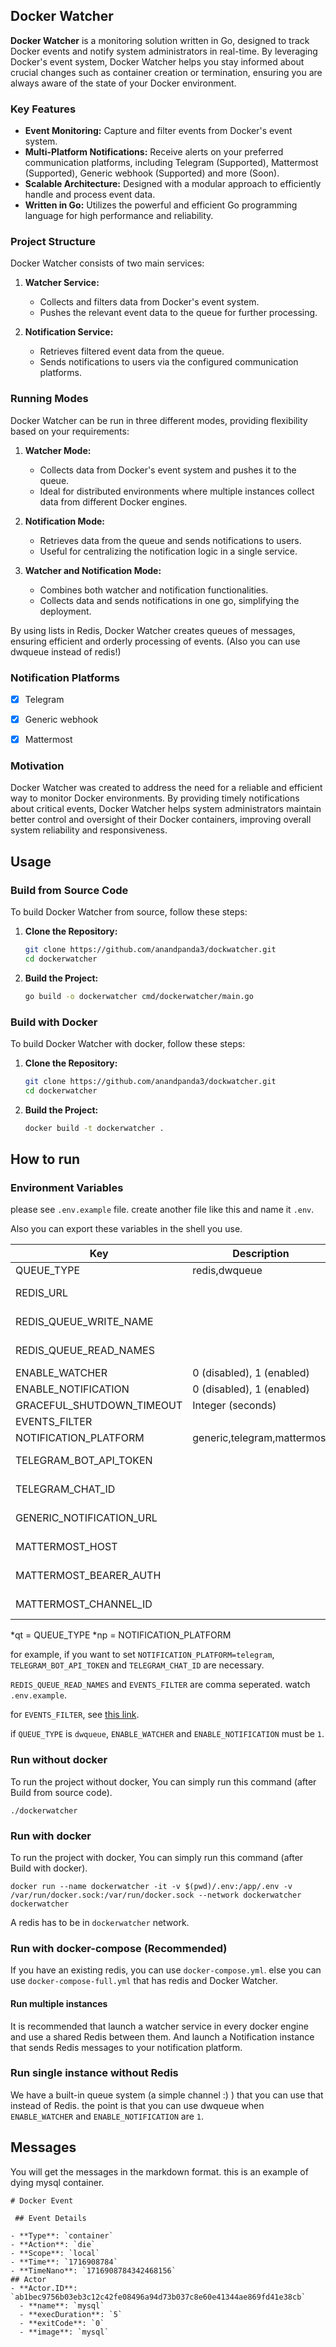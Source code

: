 ## Docker Watcher

**Docker Watcher** is a monitoring solution written in Go, designed to track Docker events and notify system administrators in real-time. By leveraging Docker's event system, Docker Watcher helps you stay informed about crucial changes such as container creation or termination, ensuring you are always aware of the state of your Docker environment.

### Key Features

- **Event Monitoring:** Capture and filter events from Docker's event system.
- **Multi-Platform Notifications:** Receive alerts on your preferred communication platforms, including Telegram (Supported), Mattermost (Supported), Generic webhook (Supported) and more (Soon).
- **Scalable Architecture:** Designed with a modular approach to efficiently handle and process event data.
- **Written in Go:** Utilizes the powerful and efficient Go programming language for high performance and reliability.

### Project Structure

Docker Watcher consists of two main services:

1. **Watcher Service:**
    - Collects and filters data from Docker's event system.
    - Pushes the relevant event data to the queue for further processing.
    
2. **Notification Service:**
    - Retrieves filtered event data from the queue.
    - Sends notifications to users via the configured communication platforms.

### Running Modes

Docker Watcher can be run in three different modes, providing flexibility based on your requirements:

1. **Watcher Mode:**
    - Collects data from Docker's event system and pushes it to the queue.
    - Ideal for distributed environments where multiple instances collect data from different Docker engines.

2. **Notification Mode:**
    - Retrieves data from the queue and sends notifications to users.
    - Useful for centralizing the notification logic in a single service.

3. **Watcher and Notification Mode:**
    - Combines both watcher and notification functionalities.
    - Collects data and sends notifications in one go, simplifying the deployment.

By using lists in Redis, Docker Watcher creates queues of messages, ensuring efficient and orderly processing of events. (Also you can use dwqueue instead of redis!)

### Notification Platforms

- [x] Telegram
- [x] Generic webhook
- [x] Mattermost


### Motivation

Docker Watcher was created to address the need for a reliable and efficient way to monitor Docker environments. By providing timely notifications about critical events, Docker Watcher helps system administrators maintain better control and oversight of their Docker containers, improving overall system reliability and responsiveness.

## Usage

### Build from Source Code

To build Docker Watcher from source, follow these steps:

1. **Clone the Repository:**
    ```sh
    git clone https://github.com/anandpanda3/dockwatcher.git
    cd dockerwatcher
    ```

2. **Build the Project:**
    ```sh
    go build -o dockerwatcher cmd/dockerwatcher/main.go
    ```

### Build with Docker

To build Docker Watcher with docker, follow these steps:

1. **Clone the Repository:**
    ```sh
    git clone https://github.com/anandpanda3/dockwatcher.git
    cd dockerwatcher
    ```

2. **Build the Project:**
    ```sh
    docker build -t dockerwatcher .
    ```

## How to run

### Environment Variables

please see `.env.example` file. create another file like this and name it `.env`.

Also you can export these variables in the shell you use.

| Key                      | Description               | Optional/Required |
|--------------------------|---------------------------|-------------------|
| QUEUE_TYPE               | redis,dwqueue             | Required                 |
| REDIS_URL                |                           | Required if qt=redis     |
| REDIS_QUEUE_WRITE_NAME   |                           | Required if qt=redis     |
| REDIS_QUEUE_READ_NAMES   |                           | Required if qt=redis     |
| ENABLE_WATCHER           | 0 (disabled), 1 (enabled) | Required                 |
| ENABLE_NOTIFICATION      | 0 (disabled), 1 (enabled) | Required                 |
| GRACEFUL_SHUTDOWN_TIMEOUT| Integer (seconds)         | Required                 |
| EVENTS_FILTER            |                           | Optional                 |
| NOTIFICATION_PLATFORM    |generic,telegram,mattermost| Required                 |
| TELEGRAM_BOT_API_TOKEN   |                           | Required if np=telegram  |
| TELEGRAM_CHAT_ID         |                           | Required if np=telegram  |
| GENERIC_NOTIFICATION_URL |                           | Required if np=generic   |
| MATTERMOST_HOST          |                           | Required if np=mattermost|
| MATTERMOST_BEARER_AUTH   |                           | Required if np=mattermost|
| MATTERMOST_CHANNEL_ID    |                           | Required if np=mattermost|

*qt = QUEUE_TYPE
*np = NOTIFICATION_PLATFORM

for example, if you want to set `NOTIFICATION_PLATFORM=telegram`, `TELEGRAM_BOT_API_TOKEN` and `TELEGRAM_CHAT_ID` are necessary.

`REDIS_QUEUE_READ_NAMES` and `EVENTS_FILTER` are comma seperated. watch `.env.example`.

for `EVENTS_FILTER`, see [this link](https://docs.docker.com/reference/cli/docker/system/events/#filter).

if `QUEUE_TYPE` is `dwqueue`, `ENABLE_WATCHER` and `ENABLE_NOTIFICATION` must be `1`.

### Run without docker

To run the project without docker, You can simply run this command (after Build from source code).

```
./dockerwatcher
```

### Run with docker

To run the project with docker, You can simply run this command (after Build with docker).

```
docker run --name dockerwatcher -it -v $(pwd)/.env:/app/.env -v /var/run/docker.sock:/var/run/docker.sock --network dockerwatcher dockerwatcher
```

A redis has to be in `dockerwatcher` network.

### Run with docker-compose (Recommended)

If you have an existing redis, you can use `docker-compose.yml`. else you can use `docker-compose-full.yml` that has redis and Docker Watcher.

#### Run multiple instances

It is recommended that launch a watcher service in every docker engine and use a shared Redis between them. And launch a Notification instance that sends Redis messages to your notification platform.

### Run single instance without Redis

We have a built-in queue system (a simple channel :) ) that you can use that instead of Redis. the point is that you can use dwqueue when `ENABLE_WATCHER` and `ENABLE_NOTIFICATION` are `1`.

## Messages
You will get the messages in the markdown format. this is an example of dying mysql container.
```
# Docker Event 

 ## Event Details 

- **Type**: `container`
- **Action**: `die`
- **Scope**: `local`
- **Time**: `1716908784`
- **TimeNano**: `1716908784342468156`
## Actor 
- **Actor.ID**: `ab1bec9756b03eb3c12c42fe08496a94d73b037c8e60e41344ae869fd41e38cb`
  - **name**: `mysql`
  - **execDuration**: `5`
  - **exitCode**: `0`
  - **image**: `mysql`
```
